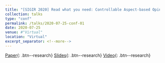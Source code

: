 ```yaml
---
title: "[SIGIR 2020] Read what you need: Controllable Aspect-based Opinion Summarization of Tourist Reviews"
collection: talks
type: "conf"
permalink: /talks/2020-07-25-conf-01
date: 2020-07-25
venue: #"Virtual"
location: "Virtual"
excerpt_separator: <!--more-->
---
```


<!--more-->
[Paper](/files/pdf/research/c02.pdf){: .btn--research} [Slides](https://docs.google.com/presentation/d/e/2PACX-1vT-oaf6d6ISese7sXIYtpQZYxILEjnsP4L2ZTqHGmeg235De_dzfaCJNDOMkGzzFuxFlS_WDB4bBJzX/pub?start=false&loop=false&delayms=3000){: .btn--research} [Video](https://dl.acm.org/doi/abs/10.1145/3397271.3401269){: .btn--research}

